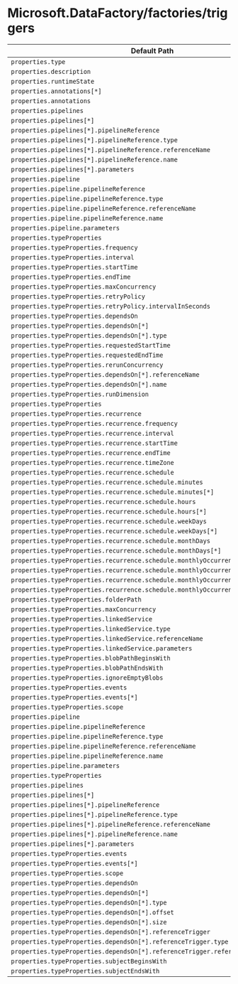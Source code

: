 # Microsoft.DataFactory/factories/triggers

| Default Path | Alias |
|---|---|
| `properties.type` | `Microsoft.DataFactory/factories/triggers/type` |
| `properties.description` | `Microsoft.DataFactory/factories/triggers/description` |
| `properties.runtimeState` | `Microsoft.DataFactory/factories/triggers/runtimeState` |
| `properties.annotations[*]` | `Microsoft.DataFactory/factories/triggers/annotations[*]` |
| `properties.annotations` | `Microsoft.DataFactory/factories/triggers/annotations` |
| `properties.pipelines` | `Microsoft.DataFactory/factories/triggers/MultiplePipelineTrigger.pipelines` |
| `properties.pipelines[*]` | `Microsoft.DataFactory/factories/triggers/MultiplePipelineTrigger.pipelines[*]` |
| `properties.pipelines[*].pipelineReference` | `Microsoft.DataFactory/factories/triggers/MultiplePipelineTrigger.pipelines[*].pipelineReference` |
| `properties.pipelines[*].pipelineReference.type` | `Microsoft.DataFactory/factories/triggers/MultiplePipelineTrigger.pipelines[*].pipelineReference.type` |
| `properties.pipelines[*].pipelineReference.referenceName` | `Microsoft.DataFactory/factories/triggers/MultiplePipelineTrigger.pipelines[*].pipelineReference.referenceName` |
| `properties.pipelines[*].pipelineReference.name` | `Microsoft.DataFactory/factories/triggers/MultiplePipelineTrigger.pipelines[*].pipelineReference.name` |
| `properties.pipelines[*].parameters` | `Microsoft.DataFactory/factories/triggers/MultiplePipelineTrigger.pipelines[*].parameters` |
| `properties.pipeline` | `Microsoft.DataFactory/factories/triggers/TumblingWindowTrigger.pipeline` |
| `properties.pipeline.pipelineReference` | `Microsoft.DataFactory/factories/triggers/TumblingWindowTrigger.pipeline.pipelineReference` |
| `properties.pipeline.pipelineReference.type` | `Microsoft.DataFactory/factories/triggers/TumblingWindowTrigger.pipeline.pipelineReference.type` |
| `properties.pipeline.pipelineReference.referenceName` | `Microsoft.DataFactory/factories/triggers/TumblingWindowTrigger.pipeline.pipelineReference.referenceName` |
| `properties.pipeline.pipelineReference.name` | `Microsoft.DataFactory/factories/triggers/TumblingWindowTrigger.pipeline.pipelineReference.name` |
| `properties.pipeline.parameters` | `Microsoft.DataFactory/factories/triggers/TumblingWindowTrigger.pipeline.parameters` |
| `properties.typeProperties` | `Microsoft.DataFactory/factories/triggers/TumblingWindowTrigger.typeProperties` |
| `properties.typeProperties.frequency` | `Microsoft.DataFactory/factories/triggers/TumblingWindowTrigger.typeProperties.frequency` |
| `properties.typeProperties.interval` | `Microsoft.DataFactory/factories/triggers/TumblingWindowTrigger.typeProperties.interval` |
| `properties.typeProperties.startTime` | `Microsoft.DataFactory/factories/triggers/TumblingWindowTrigger.typeProperties.startTime` |
| `properties.typeProperties.endTime` | `Microsoft.DataFactory/factories/triggers/TumblingWindowTrigger.typeProperties.endTime` |
| `properties.typeProperties.maxConcurrency` | `Microsoft.DataFactory/factories/triggers/TumblingWindowTrigger.typeProperties.maxConcurrency` |
| `properties.typeProperties.retryPolicy` | `Microsoft.DataFactory/factories/triggers/TumblingWindowTrigger.typeProperties.retryPolicy` |
| `properties.typeProperties.retryPolicy.intervalInSeconds` | `Microsoft.DataFactory/factories/triggers/TumblingWindowTrigger.typeProperties.retryPolicy.intervalInSeconds` |
| `properties.typeProperties.dependsOn` | `Microsoft.DataFactory/factories/triggers/TumblingWindowTrigger.typeProperties.dependsOn` |
| `properties.typeProperties.dependsOn[*]` | `Microsoft.DataFactory/factories/triggers/TumblingWindowTrigger.typeProperties.dependsOn[*]` |
| `properties.typeProperties.dependsOn[*].type` | `Microsoft.DataFactory/factories/triggers/TumblingWindowTrigger.typeProperties.dependsOn[*].type` |
| `properties.typeProperties.requestedStartTime` | `Microsoft.DataFactory/factories/triggers/RerunTumblingWindowTrigger.typeProperties.requestedStartTime` |
| `properties.typeProperties.requestedEndTime` | `Microsoft.DataFactory/factories/triggers/RerunTumblingWindowTrigger.typeProperties.requestedEndTime` |
| `properties.typeProperties.rerunConcurrency` | `Microsoft.DataFactory/factories/triggers/RerunTumblingWindowTrigger.typeProperties.rerunConcurrency` |
| `properties.typeProperties.dependsOn[*].referenceName` | `Microsoft.DataFactory/factories/triggers/ChainingTrigger.typeProperties.dependsOn[*].referenceName` |
| `properties.typeProperties.dependsOn[*].name` | `Microsoft.DataFactory/factories/triggers/ChainingTrigger.typeProperties.dependsOn[*].name` |
| `properties.typeProperties.runDimension` | `Microsoft.DataFactory/factories/triggers/ChainingTrigger.typeProperties.runDimension` |
| `properties.typeProperties` | `Microsoft.DataFactory/factories/triggers/ScheduleTrigger.typeProperties` |
| `properties.typeProperties.recurrence` | `Microsoft.DataFactory/factories/triggers/ScheduleTrigger.typeProperties.recurrence` |
| `properties.typeProperties.recurrence.frequency` | `Microsoft.DataFactory/factories/triggers/ScheduleTrigger.typeProperties.recurrence.frequency` |
| `properties.typeProperties.recurrence.interval` | `Microsoft.DataFactory/factories/triggers/ScheduleTrigger.typeProperties.recurrence.interval` |
| `properties.typeProperties.recurrence.startTime` | `Microsoft.DataFactory/factories/triggers/ScheduleTrigger.typeProperties.recurrence.startTime` |
| `properties.typeProperties.recurrence.endTime` | `Microsoft.DataFactory/factories/triggers/ScheduleTrigger.typeProperties.recurrence.endTime` |
| `properties.typeProperties.recurrence.timeZone` | `Microsoft.DataFactory/factories/triggers/ScheduleTrigger.typeProperties.recurrence.timeZone` |
| `properties.typeProperties.recurrence.schedule` | `Microsoft.DataFactory/factories/triggers/ScheduleTrigger.typeProperties.recurrence.schedule` |
| `properties.typeProperties.recurrence.schedule.minutes` | `Microsoft.DataFactory/factories/triggers/ScheduleTrigger.typeProperties.recurrence.schedule.minutes` |
| `properties.typeProperties.recurrence.schedule.minutes[*]` | `Microsoft.DataFactory/factories/triggers/ScheduleTrigger.typeProperties.recurrence.schedule.minutes[*]` |
| `properties.typeProperties.recurrence.schedule.hours` | `Microsoft.DataFactory/factories/triggers/ScheduleTrigger.typeProperties.recurrence.schedule.hours` |
| `properties.typeProperties.recurrence.schedule.hours[*]` | `Microsoft.DataFactory/factories/triggers/ScheduleTrigger.typeProperties.recurrence.schedule.hours[*]` |
| `properties.typeProperties.recurrence.schedule.weekDays` | `Microsoft.DataFactory/factories/triggers/ScheduleTrigger.typeProperties.recurrence.schedule.weekDays` |
| `properties.typeProperties.recurrence.schedule.weekDays[*]` | `Microsoft.DataFactory/factories/triggers/ScheduleTrigger.typeProperties.recurrence.schedule.weekDays[*]` |
| `properties.typeProperties.recurrence.schedule.monthDays` | `Microsoft.DataFactory/factories/triggers/ScheduleTrigger.typeProperties.recurrence.schedule.monthDays` |
| `properties.typeProperties.recurrence.schedule.monthDays[*]` | `Microsoft.DataFactory/factories/triggers/ScheduleTrigger.typeProperties.recurrence.schedule.monthDays[*]` |
| `properties.typeProperties.recurrence.schedule.monthlyOccurrences` | `Microsoft.DataFactory/factories/triggers/ScheduleTrigger.typeProperties.recurrence.schedule.monthlyOccurrences` |
| `properties.typeProperties.recurrence.schedule.monthlyOccurrences[*]` | `Microsoft.DataFactory/factories/triggers/ScheduleTrigger.typeProperties.recurrence.schedule.monthlyOccurrences[*]` |
| `properties.typeProperties.recurrence.schedule.monthlyOccurrences[*].day` | `Microsoft.DataFactory/factories/triggers/ScheduleTrigger.typeProperties.recurrence.schedule.monthlyOccurrences[*].day` |
| `properties.typeProperties.recurrence.schedule.monthlyOccurrences[*].occurrence` | `Microsoft.DataFactory/factories/triggers/ScheduleTrigger.typeProperties.recurrence.schedule.monthlyOccurrences[*].occurrence` |
| `properties.typeProperties.folderPath` | `Microsoft.DataFactory/factories/triggers/BlobTrigger.typeProperties.folderPath` |
| `properties.typeProperties.maxConcurrency` | `Microsoft.DataFactory/factories/triggers/BlobTrigger.typeProperties.maxConcurrency` |
| `properties.typeProperties.linkedService` | `Microsoft.DataFactory/factories/triggers/BlobTrigger.typeProperties.linkedService` |
| `properties.typeProperties.linkedService.type` | `Microsoft.DataFactory/factories/triggers/BlobTrigger.typeProperties.linkedService.type` |
| `properties.typeProperties.linkedService.referenceName` | `Microsoft.DataFactory/factories/triggers/BlobTrigger.typeProperties.linkedService.referenceName` |
| `properties.typeProperties.linkedService.parameters` | `Microsoft.DataFactory/factories/triggers/BlobTrigger.typeProperties.linkedService.parameters` |
| `properties.typeProperties.blobPathBeginsWith` | `Microsoft.DataFactory/factories/triggers/BlobEventsTrigger.typeProperties.blobPathBeginsWith` |
| `properties.typeProperties.blobPathEndsWith` | `Microsoft.DataFactory/factories/triggers/BlobEventsTrigger.typeProperties.blobPathEndsWith` |
| `properties.typeProperties.ignoreEmptyBlobs` | `Microsoft.DataFactory/factories/triggers/BlobEventsTrigger.typeProperties.ignoreEmptyBlobs` |
| `properties.typeProperties.events` | `Microsoft.DataFactory/factories/triggers/BlobEventsTrigger.typeProperties.events` |
| `properties.typeProperties.events[*]` | `Microsoft.DataFactory/factories/triggers/BlobEventsTrigger.typeProperties.events[*]` |
| `properties.typeProperties.scope` | `Microsoft.DataFactory/factories/triggers/BlobEventsTrigger.typeProperties.scope` |
| `properties.pipeline` | `Microsoft.DataFactory/factories/triggers/ChainingTrigger.pipeline` |
| `properties.pipeline.pipelineReference` | `Microsoft.DataFactory/factories/triggers/ChainingTrigger.pipeline.pipelineReference` |
| `properties.pipeline.pipelineReference.type` | `Microsoft.DataFactory/factories/triggers/ChainingTrigger.pipeline.pipelineReference.type` |
| `properties.pipeline.pipelineReference.referenceName` | `Microsoft.DataFactory/factories/triggers/ChainingTrigger.pipeline.pipelineReference.referenceName` |
| `properties.pipeline.pipelineReference.name` | `Microsoft.DataFactory/factories/triggers/ChainingTrigger.pipeline.pipelineReference.name` |
| `properties.pipeline.parameters` | `Microsoft.DataFactory/factories/triggers/ChainingTrigger.pipeline.parameters` |
| `properties.typeProperties` | `Microsoft.DataFactory/factories/triggers/ChainingTrigger.typeProperties` |
| `properties.pipelines` | `Microsoft.DataFactory/factories/triggers/pipelines` |
| `properties.pipelines[*]` | `Microsoft.DataFactory/factories/triggers/pipelines[*]` |
| `properties.pipelines[*].pipelineReference` | `Microsoft.DataFactory/factories/triggers/pipelines[*].pipelineReference` |
| `properties.pipelines[*].pipelineReference.type` | `Microsoft.DataFactory/factories/triggers/pipelines[*].pipelineReference.type` |
| `properties.pipelines[*].pipelineReference.referenceName` | `Microsoft.DataFactory/factories/triggers/pipelines[*].pipelineReference.referenceName` |
| `properties.pipelines[*].pipelineReference.name` | `Microsoft.DataFactory/factories/triggers/pipelines[*].pipelineReference.name` |
| `properties.pipelines[*].parameters` | `Microsoft.DataFactory/factories/triggers/pipelines[*].parameters` |
| `properties.typeProperties.events` | `Microsoft.DataFactory/factories/triggers/CustomEventsTrigger.typeProperties.events` |
| `properties.typeProperties.events[*]` | `Microsoft.DataFactory/factories/triggers/CustomEventsTrigger.typeProperties.events[*]` |
| `properties.typeProperties.scope` | `Microsoft.DataFactory/factories/triggers/CustomEventsTrigger.typeProperties.scope` |
| `properties.typeProperties.dependsOn` | `Microsoft.DataFactory/factories/triggers/ChainingTrigger.typeProperties.dependsOn` |
| `properties.typeProperties.dependsOn[*]` | `Microsoft.DataFactory/factories/triggers/ChainingTrigger.typeProperties.dependsOn[*]` |
| `properties.typeProperties.dependsOn[*].type` | `Microsoft.DataFactory/factories/triggers/ChainingTrigger.typeProperties.dependsOn[*].type` |
| `properties.typeProperties.dependsOn[*].offset` | `Microsoft.DataFactory/factories/triggers/TumblingWindowTrigger.typeProperties.dependsOn[*].SelfDependencyTumblingWindowTriggerReference.offset` |
| `properties.typeProperties.dependsOn[*].size` | `Microsoft.DataFactory/factories/triggers/TumblingWindowTrigger.typeProperties.dependsOn[*].SelfDependencyTumblingWindowTriggerReference.size` |
| `properties.typeProperties.dependsOn[*].referenceTrigger` | `Microsoft.DataFactory/factories/triggers/TumblingWindowTrigger.typeProperties.dependsOn[*].referenceTrigger` |
| `properties.typeProperties.dependsOn[*].referenceTrigger.type` | `Microsoft.DataFactory/factories/triggers/TumblingWindowTrigger.typeProperties.dependsOn[*].referenceTrigger.type` |
| `properties.typeProperties.dependsOn[*].referenceTrigger.referenceName` | `Microsoft.DataFactory/factories/triggers/TumblingWindowTrigger.typeProperties.dependsOn[*].referenceTrigger.referenceName` |
| `properties.typeProperties.subjectBeginsWith` | `Microsoft.DataFactory/factories/triggers/CustomEventsTrigger.typeProperties.subjectBeginsWith` |
| `properties.typeProperties.subjectEndsWith` | `Microsoft.DataFactory/factories/triggers/CustomEventsTrigger.typeProperties.subjectEndsWith` |

